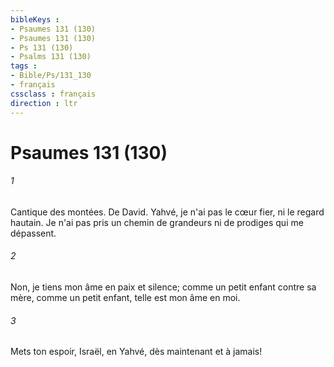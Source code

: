 ```yaml
---
bibleKeys : 
- Psaumes 131 (130)
- Psaumes 131 (130)
- Ps 131 (130)
- Psalms 131 (130)
tags : 
- Bible/Ps/131_130
- français
cssclass : français
direction : ltr
---
```


# Psaumes 131 (130)

###### 1
Cantique des montées. De David. Yahvé, je n'ai pas le cœur fier, ni le regard hautain. Je n'ai pas pris un chemin de grandeurs ni de prodiges qui me dépassent.
###### 2
Non, je tiens mon âme en paix et silence; comme un petit enfant contre sa mère, comme un petit enfant, telle est mon âme en moi.
###### 3
Mets ton espoir, Israël, en Yahvé, dès maintenant et à jamais!
